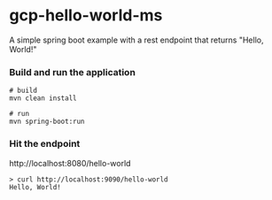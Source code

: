 # gcp-hello-world-ms
A simple spring boot example with a rest endpoint that returns "Hello, World!"

### Build and run the application
```text
# build
mvn clean install

# run
mvn spring-boot:run
```

### Hit the endpoint
http://localhost:8080/hello-world

```text
> curl http://localhost:9090/hello-world
Hello, World!
```

